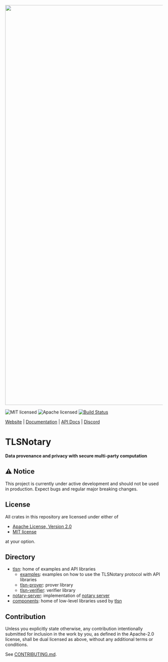 <p align="center">
    <img src="./tlsn-banner.png" width=1280 />
</p>

![MIT licensed][mit-badge]
![Apache licensed][apache-badge]
[![Build Status][actions-badge]][actions-url]

[mit-badge]: https://img.shields.io/badge/license-MIT-blue.svg
[apache-badge]: https://img.shields.io/github/license/saltstack/salt
[actions-badge]: https://github.com/tlsnotary/tlsn/actions/workflows/ci.yml/badge.svg
[actions-url]: https://github.com/tlsnotary/tlsn/actions?query=workflow%3Arust+branch%3Adev

[Website](https://tlsnotary.org) |
[Documentation](https://docs.tlsnotary.org) |
[API Docs](https://tlsnotary.github.io/tlsn) |
[Discord](https://discord.gg/9XwESXtcN7)

# TLSNotary

**Data provenance and privacy with secure multi-party computation**

## ⚠️ Notice

This project is currently under active development and should not be used in production. Expect bugs and regular major breaking changes.

## License
All crates in this repository are licensed under either of

- [Apache License, Version 2.0](http://www.apache.org/licenses/LICENSE-2.0)
- [MIT license](http://opensource.org/licenses/MIT)

at your option.

## Directory

- [tlsn](./tlsn/): home of examples and API libraries
    - [examples](./tlsn/examples/): examples on how to use the TLSNotary protocol with API libraries
    - [tlsn-prover](./tlsn/tlsn-prover/): prover library
    - [tlsn-verifier](./tlsn/tlsn-verifier/): verifier library
- [notary-server](./notary-server/): implementation of [notary server](https://docs.tlsnotary.org/intro.html#tls-verification-with-a-general-purpose-notary)
- [components](./components/): home of low-level libraries used by [tlsn](./tlsn/)

## Contribution

Unless you explicitly state otherwise, any contribution intentionally submitted
for inclusion in the work by you, as defined in the Apache-2.0 license, shall be
dual licensed as above, without any additional terms or conditions.

See [CONTRIBUTING.md](CONTRIBUTING.md).
